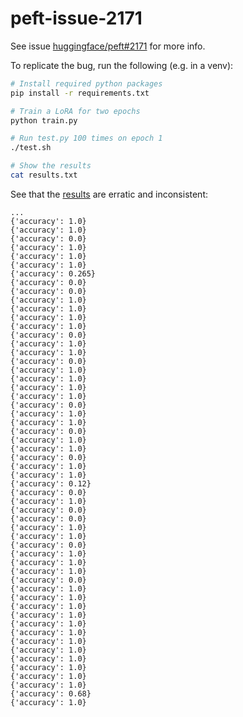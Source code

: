 # peft-issue-2171

See issue [huggingface/peft#2171](https://github.com/huggingface/peft/issues/2171) for more info.

To replicate the bug, run the following (e.g. in a venv):

```sh
# Install required python packages
pip install -r requirements.txt

# Train a LoRA for two epochs
python train.py

# Run test.py 100 times on epoch 1
./test.sh

# Show the results
cat results.txt
```

See that the [results](./results.txt) are erratic and inconsistent:

```
...
{'accuracy': 1.0}
{'accuracy': 1.0}
{'accuracy': 0.0}
{'accuracy': 1.0}
{'accuracy': 1.0}
{'accuracy': 1.0}
{'accuracy': 0.265}
{'accuracy': 0.0}
{'accuracy': 0.0}
{'accuracy': 1.0}
{'accuracy': 1.0}
{'accuracy': 1.0}
{'accuracy': 1.0}
{'accuracy': 0.0}
{'accuracy': 1.0}
{'accuracy': 1.0}
{'accuracy': 0.0}
{'accuracy': 1.0}
{'accuracy': 1.0}
{'accuracy': 1.0}
{'accuracy': 1.0}
{'accuracy': 0.0}
{'accuracy': 1.0}
{'accuracy': 1.0}
{'accuracy': 0.0}
{'accuracy': 1.0}
{'accuracy': 1.0}
{'accuracy': 0.0}
{'accuracy': 1.0}
{'accuracy': 1.0}
{'accuracy': 0.12}
{'accuracy': 0.0}
{'accuracy': 1.0}
{'accuracy': 0.0}
{'accuracy': 0.0}
{'accuracy': 1.0}
{'accuracy': 1.0}
{'accuracy': 0.0}
{'accuracy': 1.0}
{'accuracy': 1.0}
{'accuracy': 1.0}
{'accuracy': 0.0}
{'accuracy': 1.0}
{'accuracy': 1.0}
{'accuracy': 1.0}
{'accuracy': 1.0}
{'accuracy': 1.0}
{'accuracy': 1.0}
{'accuracy': 1.0}
{'accuracy': 1.0}
{'accuracy': 1.0}
{'accuracy': 1.0}
{'accuracy': 1.0}
{'accuracy': 1.0}
{'accuracy': 0.68}
{'accuracy': 1.0}
```


